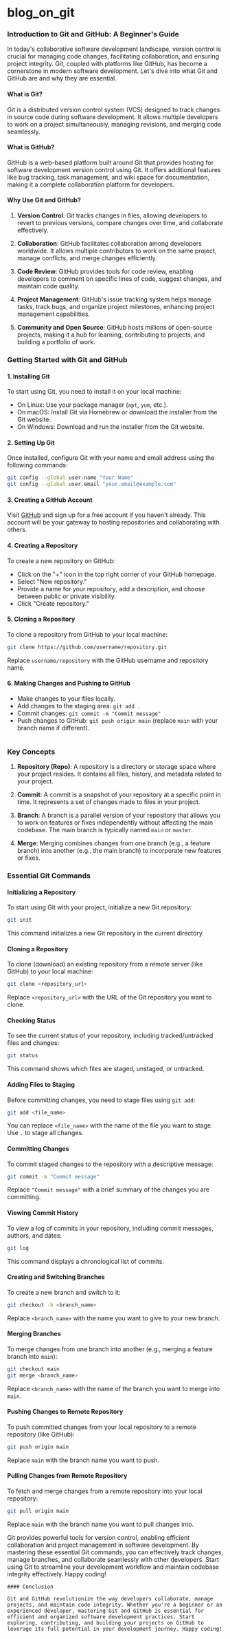 # blog_on_git



### Introduction to Git and GitHub: A Beginner's Guide

In today's collaborative software development landscape, version control is crucial for managing code changes, facilitating collaboration, and ensuring project integrity. Git, coupled with platforms like GitHub, has become a cornerstone in modern software development. Let's dive into what Git and GitHub are and why they are essential.

#### What is Git?

Git is a distributed version control system (VCS) designed to track changes in source code during software development. It allows multiple developers to work on a project simultaneously, managing revisions, and merging code seamlessly.

#### What is GitHub?

GitHub is a web-based platform built around Git that provides hosting for software development version control using Git. It offers additional features like bug tracking, task management, and wiki space for documentation, making it a complete collaboration platform for developers.

#### Why Use Git and GitHub?

1. **Version Control**: Git tracks changes in files, allowing developers to revert to previous versions, compare changes over time, and collaborate effectively.

2. **Collaboration**: GitHub facilitates collaboration among developers worldwide. It allows multiple contributors to work on the same project, manage conflicts, and merge changes efficiently.

3. **Code Review**: GitHub provides tools for code review, enabling developers to comment on specific lines of code, suggest changes, and maintain code quality.

4. **Project Management**: GitHub's issue tracking system helps manage tasks, track bugs, and organize project milestones, enhancing project management capabilities.

5. **Community and Open Source**: GitHub hosts millions of open-source projects, making it a hub for learning, contributing to projects, and building a portfolio of work.

### Getting Started with Git and GitHub

#### 1. Installing Git

To start using Git, you need to install it on your local machine:
- On Linux: Use your package manager (`apt`, `yum`, etc.).
- On macOS: Install Git via Homebrew or download the installer from the Git website.
- On Windows: Download and run the installer from the Git website.

#### 2. Setting Up Git

Once installed, configure Git with your name and email address using the following commands:
```bash
git config --global user.name "Your Name"
git config --global user.email "your.email@example.com"
```

#### 3. Creating a GitHub Account

Visit [GitHub](https://github.com/) and sign up for a free account if you haven't already. This account will be your gateway to hosting repositories and collaborating with others.

#### 4. Creating a Repository

To create a new repository on GitHub:
- Click on the "+" icon in the top right corner of your GitHub homepage.
- Select "New repository."
- Provide a name for your repository, add a description, and choose between public or private visibility.
- Click "Create repository."

#### 5. Cloning a Repository

To clone a repository from GitHub to your local machine:
```bash
git clone https://github.com/username/repository.git
```
Replace `username/repository` with the GitHub username and repository name.

#### 6. Making Changes and Pushing to GitHub

- Make changes to your files locally.
- Add changes to the staging area: `git add .`
- Commit changes: `git commit -m "Commit message"`
- Push changes to GitHub: `git push origin main` (replace `main` with your branch name if different).
  ```markdown
### Key Concepts

1. **Repository (Repo)**: A repository is a directory or storage space where your project resides. It contains all files, history, and metadata related to your project.

2. **Commit**: A commit is a snapshot of your repository at a specific point in time. It represents a set of changes made to files in your project.

3. **Branch**: A branch is a parallel version of your repository that allows you to work on features or fixes independently without affecting the main codebase. The main branch is typically named `main` or `master`.

4. **Merge**: Merging combines changes from one branch (e.g., a feature branch) into another (e.g., the main branch) to incorporate new features or fixes.

### Essential Git Commands

#### Initializing a Repository

To start using Git with your project, initialize a new Git repository:
```bash
git init
```
This command initializes a new Git repository in the current directory.

#### Cloning a Repository

To clone (download) an existing repository from a remote server (like GitHub) to your local machine:
```bash
git clone <repository_url>
```
Replace `<repository_url>` with the URL of the Git repository you want to clone.

#### Checking Status

To see the current status of your repository, including tracked/untracked files and changes:
```bash
git status
```
This command shows which files are staged, unstaged, or untracked.

#### Adding Files to Staging

Before committing changes, you need to stage files using `git add`:
```bash
git add <file_name>
```
You can replace `<file_name>` with the name of the file you want to stage. Use `.` to stage all changes.

#### Committing Changes

To commit staged changes to the repository with a descriptive message:
```bash
git commit -m "Commit message"
```
Replace `"Commit message"` with a brief summary of the changes you are committing.

#### Viewing Commit History

To view a log of commits in your repository, including commit messages, authors, and dates:
```bash
git log
```
This command displays a chronological list of commits.

#### Creating and Switching Branches

To create a new branch and switch to it:
```bash
git checkout -b <branch_name>
```
Replace `<branch_name>` with the name you want to give to your new branch.

#### Merging Branches

To merge changes from one branch into another (e.g., merging a feature branch into `main`):
```bash
git checkout main
git merge <branch_name>
```
Replace `<branch_name>` with the name of the branch you want to merge into `main`.

#### Pushing Changes to Remote Repository

To push committed changes from your local repository to a remote repository (like GitHub):
```bash
git push origin main
```
Replace `main` with the branch name you want to push.

#### Pulling Changes from Remote Repository

To fetch and merge changes from a remote repository into your local repository:
```bash
git pull origin main
```
Replace `main` with the branch name you want to pull changes into.

Git provides powerful tools for version control, enabling efficient collaboration and project management in software development. By mastering these essential Git commands, you can effectively track changes, manage branches, and collaborate seamlessly with other developers. Start using Git to streamline your development workflow and maintain codebase integrity effectively. Happy coding!
```
#### Conclusion

Git and GitHub revolutionize the way developers collaborate, manage projects, and maintain code integrity. Whether you're a beginner or an experienced developer, mastering Git and GitHub is essential for efficient and organized software development practices. Start exploring, contributing, and building your projects on GitHub to leverage its full potential in your development journey. Happy coding!
